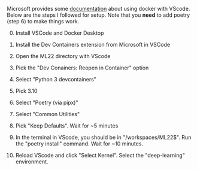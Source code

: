 Microsoft provides some [documentation](https://code.visualstudio.com/docs/devcontainers/containers) about using
docker with VScode. Below are the steps I followed for setup. Note that you **need** to add poetry (step 6) to make things work.

0. Install VSCode and Docker Desktop
1. Install the Dev Containers extension from Microsoft in VSCode
2. Open the ML22 directory with VScode
3. Pick the "Dev Conainers: Reopen in Container" option
4. Select "Python 3 devcontainers"
5. Pick 3.10
6. Select "Poetry (via pipx)"
7. Select "Common Utilities"
8. Pick "Keep Defaults". Wait for ~5 minutes

9. In the terminal in VScode, you should be in "/workspaces/ML22$". Run the "poetry install" command. Wait for ~10 minutes.
10. Reload VScode and click "Select Kernel". Select the "deep-learning" environment.


